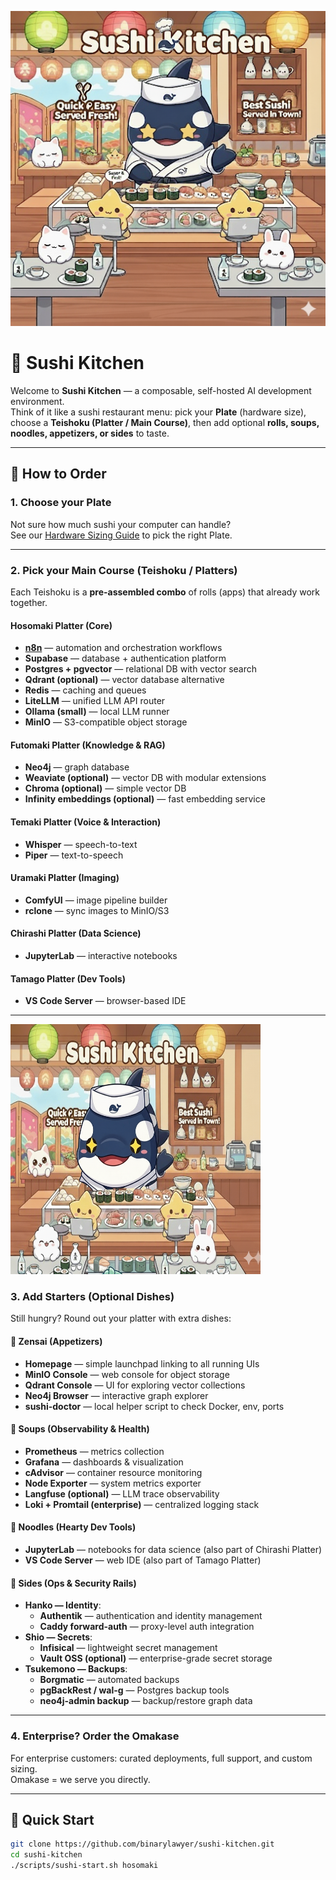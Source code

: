 <p align="center">
  <img src="././assets/sushi kitchen 4.png" alt="Sushi Kitchen Banner" width="800"/>
</p>

# 🍣 Sushi Kitchen

Welcome to **Sushi Kitchen** — a composable, self-hosted AI development environment.  
Think of it like a sushi restaurant menu: pick your **Plate** (hardware size),  
choose a **Teishoku (Platter / Main Course)**, then add optional **rolls, soups,  
noodles, appetizers, or sides** to taste.

---

## 🥢 How to Order

### 1. Choose your Plate
Not sure how much sushi your computer can handle?  
See our [Hardware Sizing Guide](docs/plates.md) to pick the right Plate.

---

### 2. Pick your Main Course (Teishoku / Platters)

Each Teishoku is a **pre-assembled combo** of rolls (apps) that already work together.

#### Hosomaki Platter (Core)
- [**n8n**](docs/rolls/n8n.md) — automation and orchestration workflows  
- **Supabase** — database + authentication platform  
- **Postgres + pgvector** — relational DB with vector search  
- **Qdrant (optional)** — vector database alternative  
- **Redis** — caching and queues  
- **LiteLLM** — unified LLM API router  
- **Ollama (small)** — local LLM runner  
- **MinIO** — S3-compatible object storage  

#### Futomaki Platter (Knowledge & RAG)
- **Neo4j** — graph database  
- **Weaviate (optional)** — vector DB with modular extensions  
- **Chroma (optional)** — simple vector DB  
- **Infinity embeddings (optional)** — fast embedding service  

#### Temaki Platter (Voice & Interaction)
- **Whisper** — speech-to-text  
- **Piper** — text-to-speech  

#### Uramaki Platter (Imaging)
- **ComfyUI** — image pipeline builder  
- **rclone** — sync images to MinIO/S3  

#### Chirashi Platter (Data Science)
- **JupyterLab** — interactive notebooks  

#### Tamago Platter (Dev Tools)
- **VS Code Server** — browser-based IDE  

---

<p align="left">
  <img src="././assets/sushi kitchen final.png" alt="Sushi Kitchen Banner" width="400" height="400"/>
</p>

### 3. Add Starters (Optional Dishes)

Still hungry? Round out your platter with extra dishes:

#### 🥟 Zensai (Appetizers)
- **Homepage** — simple launchpad linking to all running UIs  
- **MinIO Console** — web console for object storage  
- **Qdrant Console** — UI for exploring vector collections  
- **Neo4j Browser** — interactive graph explorer  
- **sushi-doctor** — local helper script to check Docker, env, ports  

#### 🍲 Soups (Observability & Health)
- **Prometheus** — metrics collection  
- **Grafana** — dashboards & visualization  
- **cAdvisor** — container resource monitoring  
- **Node Exporter** — system metrics exporter  
- **Langfuse (optional)** — LLM trace observability  
- **Loki + Promtail (enterprise)** — centralized logging stack  

#### 🍜 Noodles (Hearty Dev Tools)
- **JupyterLab** — notebooks for data science (also part of Chirashi Platter)  
- **VS Code Server** — web IDE (also part of Tamago Platter)  

#### 🍱 Sides (Ops & Security Rails)
- **Hanko — Identity**:  
  - **Authentik** — authentication and identity management  
  - **Caddy forward-auth** — proxy-level auth integration  
- **Shio — Secrets**:  
  - **Infisical** — lightweight secret management  
  - **Vault OSS (optional)** — enterprise-grade secret storage  
- **Tsukemono — Backups**:  
  - **Borgmatic** — automated backups  
  - **pgBackRest / wal-g** — Postgres backup tools  
  - **neo4j-admin backup** — backup/restore graph data  

---

### 4. Enterprise? Order the Omakase
For enterprise customers: curated deployments, full support, and custom sizing.  
Omakase = we serve you directly.

---

## 🚀 Quick Start

```bash
git clone https://github.com/binarylawyer/sushi-kitchen.git
cd sushi-kitchen
./scripts/sushi-start.sh hosomaki
